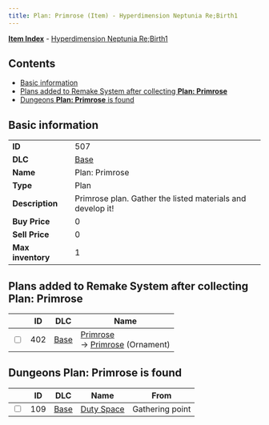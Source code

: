 ```yaml
---
title: Plan: Primrose (Item) - Hyperdimension Neptunia Re;Birth1
---
```


[**Item Index**](/neptunia/rb1/item/index.html) - [Hyperdimension Neptunia Re;Birth1](/neptunia/rb1)

## Contents

- [Basic information](#basic-information)
- [Plans added to Remake System after collecting **Plan: Primrose**](#plans-added-to-remake-system-after-collecting-plan-primrose)
- [Dungeons **Plan: Primrose** is found](#dungeons-plan-primrose-is-found)

## Basic information

|   |   |
| -- | -- |
| **ID** | 507 |
| **DLC** | [Base](/neptunia/rb1/dlc/1-base.html) |
| **Name** | Plan: Primrose |
| **Type** | Plan |
| **Description** | Primrose plan. Gather the listed materials and develop it! |
| **Buy Price** | 0 |
| **Sell Price** | 0 |
| **Max inventory** | 1 |


## Plans added to Remake System after collecting **Plan: Primrose**

|    | ID | DLC | Name |
| -- | -- | --- | ---- |
| <input type="checkbox" id="rb1-remake-1-402" class="trackbox" /> | 402 | [Base](/neptunia/rb1/dlc/1-base.html) | [Primrose](/neptunia/rb1/remake/1-402-primrose.html)<br /> → [Primrose](/neptunia/rb1/item/1-2728-primrose.html) (Ornament) |


## Dungeons **Plan: Primrose** is found

|    | ID | DLC | Name | From |
| -- | -- | --- | ---- | ---- |
| <input type="checkbox" id="rb1-dungeon-1-109" class="trackbox" /> | 109 | [Base](/neptunia/rb1/dlc/1-base.html) | [Duty Space](/neptunia/rb1/dungeon/1-109-duty-space.html) | Gathering point |
